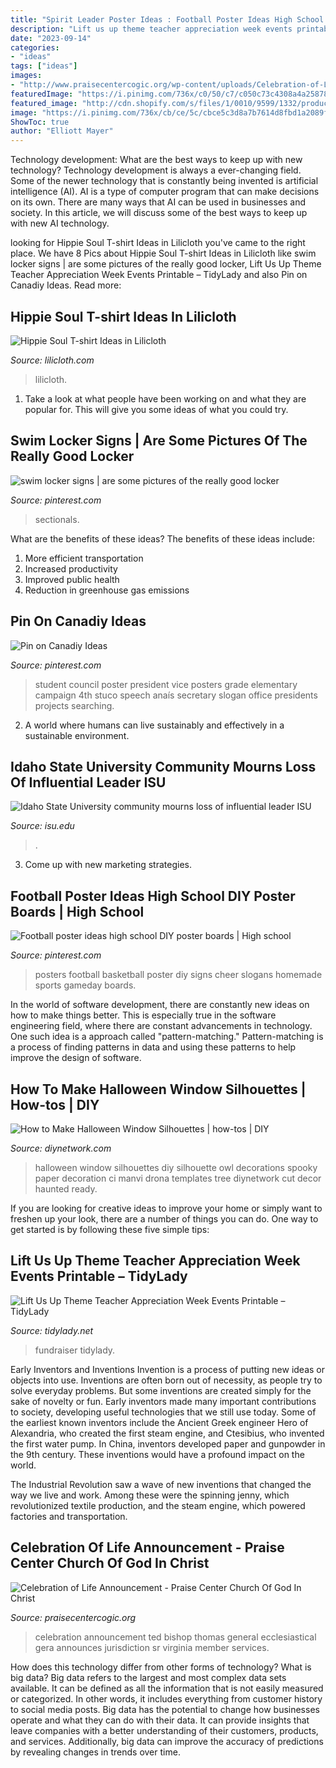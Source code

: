 ```yaml
---
title: "Spirit Leader Poster Ideas : Football Poster Ideas High School Diy Poster Boards"
description: "Lift us up theme teacher appreciation week events printable – tidylady"
date: "2023-09-14"
categories:
- "ideas"
tags: ["ideas"]
images:
- "http://www.praisecentercogic.org/wp-content/uploads/Celebration-of-Life-Bishop-Ted-Thomas-v2.jpg"
featuredImage: "https://i.pinimg.com/736x/c0/50/c7/c050c73c4308a4a258784a00d373baf8--school-campaign-posters-student-council-posters.jpg"
featured_image: "http://cdn.shopify.com/s/files/1/0010/9599/1332/products/il_fullxfull.1416489988_4k42_1200x1200.jpg?v=1573998647"
image: "https://i.pinimg.com/736x/cb/ce/5c/cbce5c3d8a7b7614d8fbd1a2089fedc5--cheer-posters-basketball-posters.jpg"
ShowToc: true
author: "Elliott Mayer"
---
```



Technology development: What are the best ways to keep up with new technology?
Technology development is always a ever-changing field. Some of the newer technology that is constantly being invented is artificial intelligence (AI). AI is a type of computer program that can make decisions on its own. There are many ways that AI can be used in businesses and society. In this article, we will discuss some of the best ways to keep up with new AI technology.

	

		
looking for Hippie Soul T-shirt Ideas in Lilicloth you've came to the right place. We have 8 Pics about Hippie Soul T-shirt Ideas in Lilicloth like swim locker signs | are some pictures of the really good locker, Lift Us Up Theme Teacher Appreciation Week Events Printable – TidyLady and also Pin on Canadiy Ideas. Read more:
		
    
## Hippie Soul T-shirt Ideas In Lilicloth

<img loading=lazy src="https://lilicloth.com/image_cache/resize/1266x1800/image/catalog/product/2021-03-11/b1d29f6aea823b2179c1436c1888fafd.jpg" onerror="this.onerror=null;this.src='https://tse4.mm.bing.net/th?id=OIP.gMcOwa5LPPTlvINhKvBAzAHaJ4&amp;pid=15.1';" alt="Hippie Soul T-shirt Ideas in Lilicloth">

_Source: lilicloth.com_

>lilicloth. 

	

1. Take a look at what people have been working on and what they are popular for. This will give you some ideas of what you could try. 

    
## Swim Locker Signs | Are Some Pictures Of The Really Good Locker

<img loading=lazy src="https://i.pinimg.com/736x/b9/1d/2d/b91d2da3374eb0b98b0efdcbf99896d9--locker-designs-swim-mom.jpg" onerror="this.onerror=null;this.src='https://tse3.mm.bing.net/th?id=OIP.hA8bBnUm4gAJhkXYbBkbfAHaFh&amp;pid=15.1';" alt="swim locker signs | are some pictures of the really good locker">

_Source: pinterest.com_

>sectionals. 

	

What are the benefits of these ideas?
The benefits of these ideas include: 
1. More efficient transportation 
2. Increased productivity 
3. Improved public health 
4. Reduction in greenhouse gas emissions 

    
## Pin On Canadiy Ideas

<img loading=lazy src="https://i.pinimg.com/736x/c0/50/c7/c050c73c4308a4a258784a00d373baf8--school-campaign-posters-student-council-posters.jpg" onerror="this.onerror=null;this.src='https://tse1.mm.bing.net/th?id=OIP.MOC5O-4z9gFoHH8pRXlWVQHaJ3&amp;pid=15.1';" alt="Pin on Canadiy Ideas">

_Source: pinterest.com_

>student council poster president vice posters grade elementary campaign 4th stuco speech anaís secretary slogan office presidents projects searching. 

	

2. A world where humans can live sustainably and effectively in a sustainable environment. 

    
## Idaho State University Community Mourns Loss Of Influential Leader ISU

<img loading=lazy src="https://www.isu.edu/media/publications/headlines/fall-2019/CWHOGLodore2.JPG" onerror="this.onerror=null;this.src='https://tse3.mm.bing.net/th?id=OIP.NvAutubbtvhmyMiodcpy_QHaFj&amp;pid=15.1';" alt="Idaho State University community mourns loss of influential leader ISU">

_Source: isu.edu_

>. 

	

3. Come up with new marketing strategies.

    
## Football Poster Ideas High School DIY Poster Boards | High School

<img loading=lazy src="https://i.pinimg.com/736x/cb/ce/5c/cbce5c3d8a7b7614d8fbd1a2089fedc5--cheer-posters-basketball-posters.jpg" onerror="this.onerror=null;this.src='https://tse3.mm.bing.net/th?id=OIP.lTYnknKkb63ma38khBAyjAHaNJ&amp;pid=15.1';" alt="Football poster ideas high school DIY poster boards | High school">

_Source: pinterest.com_

>posters football basketball poster diy signs cheer slogans homemade sports gameday boards. 

	

In the world of software development, there are constantly new ideas on how to make things better. This is especially true in the software engineering field, where there are constant advancements in technology. One such idea is a approach called "pattern-matching." Pattern-matching is a process of finding patterns in data and using these patterns to help improve the design of software.

    
## How To Make Halloween Window Silhouettes | How-tos | DIY

<img loading=lazy src="http://diy.sndimg.com/content/dam/images/diy/fullset/2013/10/16/0/CI-Manvi-Drona_Halloween-Window-Silhouette-Owl_v.jpg.rend.hgtvcom.1280.1707.suffix/1420769075811.jpeg" onerror="this.onerror=null;this.src='https://tse4.mm.bing.net/th?id=OIP.0MdG9RaByUxRpuHmtzL3_wHaJ4&amp;pid=15.1';" alt="How to Make Halloween Window Silhouettes | how-tos | DIY">

_Source: diynetwork.com_

>halloween window silhouettes diy silhouette owl decorations spooky paper decoration ci manvi drona templates tree diynetwork cut decor haunted ready. 

	

If you are looking for creative ideas to improve your home or simply want to freshen up your look, there are a number of things you can do. One way to get started is by following these five simple tips: 

    
## Lift Us Up Theme Teacher Appreciation Week Events Printable – TidyLady

<img loading=lazy src="http://cdn.shopify.com/s/files/1/0010/9599/1332/products/il_fullxfull.1416489988_4k42_1200x1200.jpg?v=1573998647" onerror="this.onerror=null;this.src='https://tse1.mm.bing.net/th?id=OIP.slYrwmBW8GJ3NGWXvI5S0AHaHa&amp;pid=15.1';" alt="Lift Us Up Theme Teacher Appreciation Week Events Printable – TidyLady">

_Source: tidylady.net_

>fundraiser tidylady. 

	

Early Inventors and Inventions
Invention is a process of putting new ideas or objects into use. Inventions are often born out of necessity, as people try to solve everyday problems. But some inventions are created simply for the sake of novelty or fun. Early inventors made many important contributions to society, developing useful technologies that we still use today.
Some of the earliest known inventors include the Ancient Greek engineer Hero of Alexandria, who created the first steam engine, and Ctesibius, who invented the first water pump. In China, inventors developed paper and gunpowder in the 9th century. These inventions would have a profound impact on the world.

The Industrial Revolution saw a wave of new inventions that changed the way we live and work. Among these were the spinning jenny, which revolutionized textile production, and the steam engine, which powered factories and transportation.

    
## Celebration Of Life Announcement - Praise Center Church Of God In Christ

<img loading=lazy src="http://www.praisecentercogic.org/wp-content/uploads/Celebration-of-Life-Bishop-Ted-Thomas-v2.jpg" onerror="this.onerror=null;this.src='https://tse3.mm.bing.net/th?id=OIP.M2Nb6hzu47aOn-YpsGCmfgHaI7&amp;pid=15.1';" alt="Celebration of Life Announcement - Praise Center Church Of God In Christ">

_Source: praisecentercogic.org_

>celebration announcement ted bishop thomas general ecclesiastical gera announces jurisdiction sr virginia member services. 

	

How does this technology differ from other forms of technology?
What is big data? Big data refers to the largest and most complex data sets available. It can be defined as all the information that is not easily measured or categorized. In other words, it includes everything from customer history to social media posts.
Big data has the potential to change how businesses operate and what they can do with their data. It can provide insights that leave companies with a better understanding of their customers, products, and services. Additionally, big data can improve the accuracy of predictions by revealing changes in trends over time.

